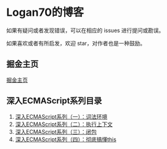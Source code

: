 # Logan70的博客

如果有疑问或者发现错误，可以在相应的 issues 进行提问或勘误。

如果喜欢或者有所启发，欢迎 star，对作者也是一种鼓励。

## 掘金主页

[掘金主页](https://juejin.im/user/5b722e476fb9a009d419cfde)

## 深入ECMAScript系列目录

1. [深入ECMAScript系列（一）：词法环境](https://github.com/logan70/Blog/issues/1)
2. [深入ECMAScript系列（二）：执行上下文](https://github.com/logan70/Blog/issues/2)
3. [深入ECMAScript系列（三）：闭包](https://github.com/logan70/Blog/issues/3)
4. [深入ECMAScript系列（四）：彻底搞懂this](https://github.com/logan70/Blog/issues/4)